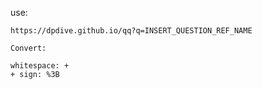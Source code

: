 use:

```
https://dpdive.github.io/qq?q=INSERT_QUESTION_REF_NAME
```

```
Convert:

whitespace: +
+ sign: %3B
```